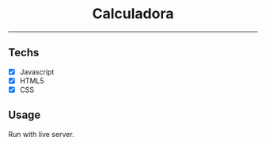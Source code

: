 <h1 align="center">
  Calculadora
</h1>

<hr>

## Techs

- [x] Javascript
- [x] HTML5
- [x] CSS

## Usage

Run with live server.

